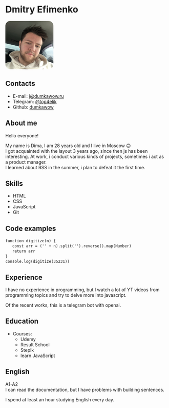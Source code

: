 # Dmitry Efimenko

<img src="./image/IMG_0517.jpeg" alt="photo" style="height: 150px; width:150px; border-radius: 15px;"/>

## Contacts

-   E-mail: <i@dumkawow.ru>
-   Telegram: [@top4elik](https://t.me/top4elik)
-   Github: [dumkawow](https://github.com/dumkawow)

## About me

Hello everyone!

My name is Dima, I am 28 years old and I live in Moscow 🙃\
I got acquainted with the layout 3 years ago, since then js has been interesting.
At work, i conduct various kinds of projects, sometimes i act as a product manager.\
I learned about RSS in the summer, i plan to defeat it the first time.

## Skills

-   HTML
-   CSS
-   JavaScript
-   Git

## Code examples

```
function digitize(n) {
   const arr = ('' + n).split('').reverse().map(Number)
   return arr
}
console.log(digitize(35231))
```

## Experience

I have no experience in programming, but I watch a lot of YT videos from programming topics and try to delve more into javascript.

Of the recent works, this is a telegram bot with openai.

## Education

-   Courses:
    -   Udemy
    -   Result School
    -   Stepik
    -   learn.JavaScript

## English

A1-A2\
I can read the documentation, but I have problems with building sentences.

I spend at least an hour studying English every day.
